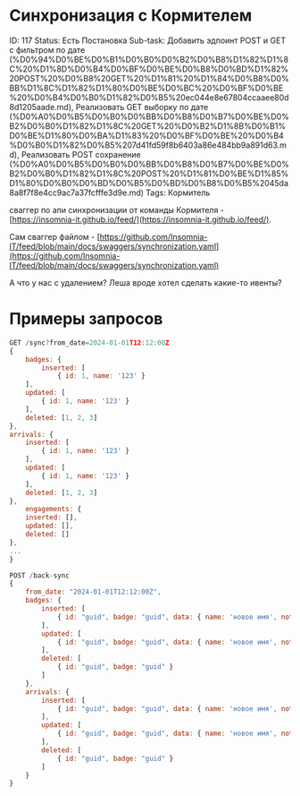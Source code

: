 # Синхронизация с Кормителем

ID: 117
Status: Есть Постановка
Sub-task: Добавить эдпоинт POST и GET с фильтром по дате (%D0%94%D0%BE%D0%B1%D0%B0%D0%B2%D0%B8%D1%82%D1%8C%20%D1%8D%D0%B4%D0%BF%D0%BE%D0%B8%D0%BD%D1%82%20POST%20%D0%B8%20GET%20%D1%81%20%D1%84%D0%B8%D0%BB%D1%8C%D1%82%D1%80%D0%BE%D0%BC%20%D0%BF%D0%BE%20%D0%B4%D0%B0%D1%82%D0%B5%20ec044e8e67804ccaaee80d8d1205aade.md), Реализовать GET выборку по дате (%D0%A0%D0%B5%D0%B0%D0%BB%D0%B8%D0%B7%D0%BE%D0%B2%D0%B0%D1%82%D1%8C%20GET%20%D0%B2%D1%8B%D0%B1%D0%BE%D1%80%D0%BA%D1%83%20%D0%BF%D0%BE%20%D0%B4%D0%B0%D1%82%D0%B5%207d41fd59f8b6403a86e484bb9a891d63.md), Реализовать POST сохранение   (%D0%A0%D0%B5%D0%B0%D0%BB%D0%B8%D0%B7%D0%BE%D0%B2%D0%B0%D1%82%D1%8C%20POST%20%D1%81%D0%BE%D1%85%D1%80%D0%B0%D0%BD%D0%B5%D0%BD%D0%B8%D0%B5%2045da8a8f7f8e4cc9ac7a37fcfffe3d9e.md)
Tags: Кормитель

сваггер по апи синхронизации от команды Кормителя - [https://insomnia-it.github.io/feed/](https://insomnia-it.github.io/feed/). 

Сам сваггер файлом - [https://github.com/Insomnia-IT/feed/blob/main/docs/swaggers/synchronization.yaml](https://github.com/Insomnia-IT/feed/blob/main/docs/swaggers/synchronization.yaml)

А что у нас с удалением? Леша вроде хотел сделать какие-то ивенты?

# Примеры запросов

```jsx
GET /sync?from_date=2024-01-01T12:12:00Z
{
	badges: {
		inserted: [
			{ id: 1, name: '123' }
	],
	updated: [
		{ id: 1, name: '123' }
	],
	deleted: [1, 2, 3]
},
arrivals: {
	inserted: [
		{ id: 1, name: '123' }
	],
	updated: [
		{ id: 1, name: '123' }
	],
	deleted: [1, 2, 3]
},
	engagements: {
	inserted: [],
	updated: [],
	deleted: []
},
...
}
```

```jsx
POST /back-sync
{
	from_date: "2024-01-01T12:12:00Z",
	badges: {
		inserted: [
			{ id: "guid", badge: "guid", data: { name: 'новое имя', notion_id: null } }
		],
		updated: [
			{ id: "guid", badge: "guid", data: { name: 'новое имя', notion_id: null } }
		],
		deleted: [
			{ id: "guid", badge: "guid" }
		]
	},
	arrivals: {
		inserted: [
			{ id: "guid", badge: "guid", data: { name: 'новое имя', notion_id: null } }
		],
		updated: [
			{ id: "guid", badge: "guid", data: { name: 'новое имя', notion_id: null } }
		],
		deleted: [
			{ id: "guid", badge: "guid" }
		]
	}
}
```